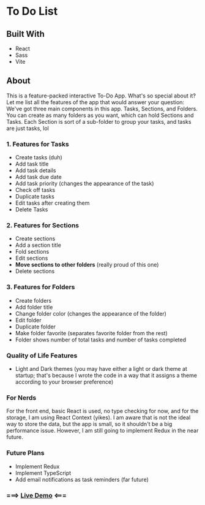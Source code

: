 # To Do List

## Built With

- React
- Sass
- Vite

## About

This is a feature-packed interactive To-Do App. What's so special about it? Let me list all the features of the app that would answer your question:
We've got three main components in this app. Tasks, Sections, and Folders. You can create as many folders as you want, which can hold Sections and Tasks. Each Section is sort of a sub-folder to group your tasks, and tasks are just tasks, lol
### 1. Features for Tasks
  * Create tasks (duh)
  * Add task title
  * Add task details
  * Add task due date
  * Add task priority (changes the appearance of the task)
  * Check off tasks
  * Duplicate tasks
  * Edit tasks after creating them
  * Delete Tasks
### 2. Features for Sections
  * Create sections
  * Add a section title
  * Fold sections
  * Edit sections
  * __Move sections to other folders__ (really proud of this one)
  * Delete sections
### 3. Features for Folders
  * Create folders
  * Add folder title
  * Change folder color (changes the appearance of the folder)
  * Edit folder
  * Duplicate folder
  * Make folder favorite (separates favorite folder from the rest)
  * Folder shows number of total tasks and number of tasks completed
### Quality of Life Features
  * Light and Dark themes (you may have either a light or dark theme at startup; that's because I wrote the code in a way that it assigns a theme according to your browser preference)

### For Nerds
For the front end, basic React is used, no type checking for now, and for the storage, I am using React Context (yikes). I am aware that is not the ideal way to store the data, but the app is small, so it shouldn't be a big performance issue. However, I am still going to implement Redux in the near future.

### Future Plans
* Implement Redux
* Implement TypeScript
* Add email notifications as task reminders (far future)


### ===> [Live Demo](https://grazomarin.github.io/to-do-list/) <===
